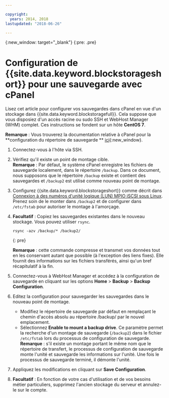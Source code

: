 ```yaml
---

copyright:
  years: 2014, 2018
lastupdated: "2018-06-26"

---
```

{:new_window: target="_blank"}
{:pre: .pre}
 
# Configuration de {{site.data.keyword.blockstorageshort}} pour une sauvegarde avec cPanel

Lisez cet article pour configurer vos sauvegardes dans cPanel en vue d'un stockage dans {{site.data.keyword.blockstoragefull}}. Cela suppose que vous disposiez d'un accès racine ou sudo SSH et WebHost Manager (WHM) complet. Ces instructions se fondent sur un hôte **CentOS 7**. 

**Remarque** : Vous trouverez la documentation relative à cPanel pour la **configuration du répertoire de sauvegarde ** [ici](https://docs.cpanel.net/display/68Docs/Backup+Configuration#BackupConfiguration-ConfigureBackupDirectory){:new_window}.

1. Connectez-vous à l'hôte via SSH.

2. Vérifiez qu'il existe un point de montage cible. <br />
   **Remarque** : Par défaut, le système cPanel enregistre les fichiers de sauvegarde localement, dans le répertoire `/backup`. Dans ce document, nous supposons que le répertoire `/backup` existe et contient des sauvegardes et `/backup2` est utilisé comme nouveau point de montage.
   
3. Configurez {{site.data.keyword.blockstorageshort}} comme décrit dans [Connexion à des numéros d'unité logique (LUN) MPIO iSCSI sous Linux](accessing_block_storage_linux.html). Prenez soin de le monter dans `/backup2` et de configurer dans `/etc/fstab` pour autoriser le montage à l'amorçage.

4. **Facultatif** : Copiez les sauvegardes existantes dans le nouveau stockage. Vous pouvez utiliser `rsync`.
   ```
   rsync -azv /backup/* /backup2/
   ```
   {: pre}
    
    **Remarque** : cette commande compresse et transmet vos données tout en les conservant autant que possible (à l'exception des liens fixes). Elle fournit des informations sur les fichiers transférés, ainsi qu'un bref récapitulatif à la fin.
    
5. Connectez-vous à WebHost Manager et accédez à la configuration de sauvegarde en cliquant sur les options **Home** > **Backup** > **Backup Configuration**.

6. Editez la configuration pour sauvegarder les sauvegardes dans le nouveau point de montage. 
    - Modifiez le répertoire de sauvegarde par défaut en remplaçant le chemin d'accès absolu au répertoire /backup/ par le nouvel emplacement. 
    - Sélectionnez **Enable to mount a backup drive**. Ce paramètre permet la recherche d'un montage de sauvegarde (`/backup2`) dans le fichier `/etc/fstab` lors du processus de configuration de sauvegarde. <br /> 
    **Remarque** : s'il existe un montage portant le même nom que le répertoire de transfert, le processus de configuration de sauvegarde monte l'unité et sauvegarde les informations sur l'unité. Une fois le processus de sauvegarde terminé, il démonte l'unité. 

7. Appliquez les modifications en cliquant sur **Save Configuration**.

8. **Facultatif** : En fonction de votre cas d'utilisation et de vos besoins métier particuliers, supprimez l'ancien stockage du serveur et annulez-le sur le compte.

